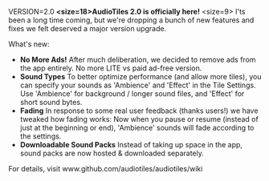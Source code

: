VERSION=2.0
<b><size=18>AudioTiles 2.0 is officially here!</size></b>
<size=9>
I'ts been a long time coming, but we're dropping a bunch of new features and fixes we felt deserved a major version upgrade.

What's new:
* <b>No More Ads!</b>
    After much deliberation, we decided to remove ads from the app entirely. No more LITE vs paid ad-free version.
* <b>Sound Types</b>
    To better optimize performance (and allow more tiles), you can specify your sounds as 'Ambience' and 'Effect' in the Tile Settings.
    Use 'Ambience' for background / longer sound files, and 'Effect' for short sound bytes.
* <b>Fading</b>
    In response to some real user feedback (thanks users!) we have tweaked how fading works:
    Now when you pause or resume (instead of just at the beginning or end), 'Ambience' sounds will fade according to the settings.
* <b>Downloadable Sound Packs</b>
    Instead of taking up space in the app, sound packs are now hosted & downloaded separately.
</size>
<size=12>For details, visit www.github.com/audiotiles/audiotiles/wiki</size>

